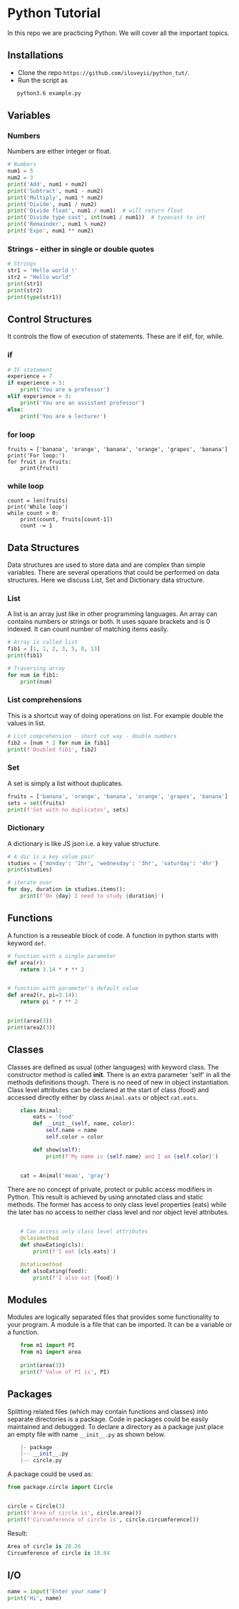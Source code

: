 Python Tutorial
=====================================

In this repo we are practicing Python. We will cover all the important topics.

## Installations
  * Clone the repo `https://github.com/iloveyii/python_tut/`.
  * Run the script as 
```bash
   python3.6 example.py
``` 
## Variables
### Numbers
Numbers are either integer or float. 
```python
# Numbers
num1 = 5
num2 = 3
print('Add', num1 + num2)
print('Subtract', num1 - num2)
print('Multiply', num1 * num2)
print('Divide', num1 / num2)
print('Divide float', num1 / num1)  # will return float
print('Divide type cast', int(num1 / num1))  # typecast to int
print('Remainder', num1 % num2)
print('Expo', num1 ** num2)
```
### Strings - either in single or double quotes
```python
# Strings
str1 = 'Hello world !'
str2 = "Hello world"
print(str1)
print(str2)
print(type(str1))

```

## Control Structures
It controls the flow of execution of statements. These are if elif, for, while.
### if
```python
# IF statement
experience = 7
if experience > 5:
    print('You are a professor')
elif experience > 3:
    print('You are an assistant professor')
else:
    print('You are a lecturer')
```

### for loop
```
fruits = ['banana', 'orange', 'banana', 'orange', 'grapes', 'banana']
print('For loop:')
for fruit in fruits:
    print(fruit)
```

### while loop
```
count = len(fruits)
print('While loop')
while count > 0:
    print(count, fruits[count-1])
    count -= 1
```

## Data Structures
Data structures are used to store data and are complex than simple variables. There are several operations that could
be performed on data structures. Here we discuss List, Set and Dictionary data structure.
### List 
A list is an array just like in other programming languages. An array can contains numbers or strings or both.
It uses square brackets and is 0 indexed. It can count number of matching items easily.
```python
# Array is called list
fib1 = [1, 1, 2, 3, 5, 8, 13]
print(fib1)

# Traversing array
for num in fib1:
    print(num)
```

### List comprehensions
This is a shortcut way of doing operations on list. For example double the values in list.
```python
# List comprehension - short cut way - double numbers
fib2 = [num * 2 for num in fib1]
print(f'Doubled fib1', fib2)
```


### Set
A set is simply a list without duplicates.
```python
fruits = ['banana', 'orange', 'banana', 'orange', 'grapes', 'banana']
sets = set(fruits)
print(f'Set with no duplicates', sets)
```
 
### Dictionary 
A dictionary is like JS json i.e. a key value structure.
```python
# A dic is a key value pair
studies = {'monday': '2hr', 'wednesday': '3hr', 'saturday': '4hr'}
print(studies)

# iterate over
for day, duration in studies.items():
    print(f'On {day} I need to study {duration}')
```
 
  
## Functions
A function is a reuseable block of code. A function in python starts with keyword `def`.
```python
# function with a single parameter
def area(r):
    return 3.14 * r ** 2


# function with parameter's default value
def area2(r, pi=3.14):
    return pi * r ** 2


print(area(3))
print(area2(3))

```
## Classes
  Classes are defined as usual (other languages) with keyword class. The constructor method is called __init__. 
  There is an extra parameter 'self' in all the methods definitions though. There is no need of new in object instantiation.
  Class level attributes can be declared at the start of class (food) and accessed 
  directly either by class `Animal.eats` or object `cat.eats`.
```python
    class Animal:
        eats = 'food'
        def __init__(self, name, color):
            self.name = name
            self.color = color

        def show(self):
            print(f'My name is {self.name} and I am {self.color}')


    cat = Animal('meao', 'gray')

```

There are no concept of private, protect or public access modifiers in Python. This result 
is achieved by using annotated class and static methods. The former has access to only class
level properties (eats) while the later has no access to neither class level and nor object level
attributes.
```python
    
    # Can access only class level attributes
    @classmethod
    def showEating(cls):
        print(f'I eat {cls.eats}')

    @staticmethod
    def alsoEating(food):
        print(f'I also eat {food}')
```
   
## Modules
Modules are logically separated files that provides some functionality to your program.
A module is a file that can be imported. It can be a variable or a function.
```python
    from m1 import PI
    from m1 import area
    
    print(area(3))
    print(f'Value of PI is', PI)
```

## Packages
Splitting related files (which may contain functions and classes) into separate directories is a package.
Code in packages could be easily maintained and debugged.
To declare a directory as a package just place an empty file with name `__init__.py` as shown below.
```python
    |- package
    |-- __init__.py
    |-- circle.py
```
A package could be used as:
```python
from package.circle import Circle


circle = Circle(3)
print(f'Area of circle is', circle.area())
print(f'Circumference of circle is', circle.circumference())
```
Result:
```python
Area of circle is 28.26
Circumference of circle is 18.84
```


## I/O
```python
name = input('Enter your name')
print('Hi', name)
```